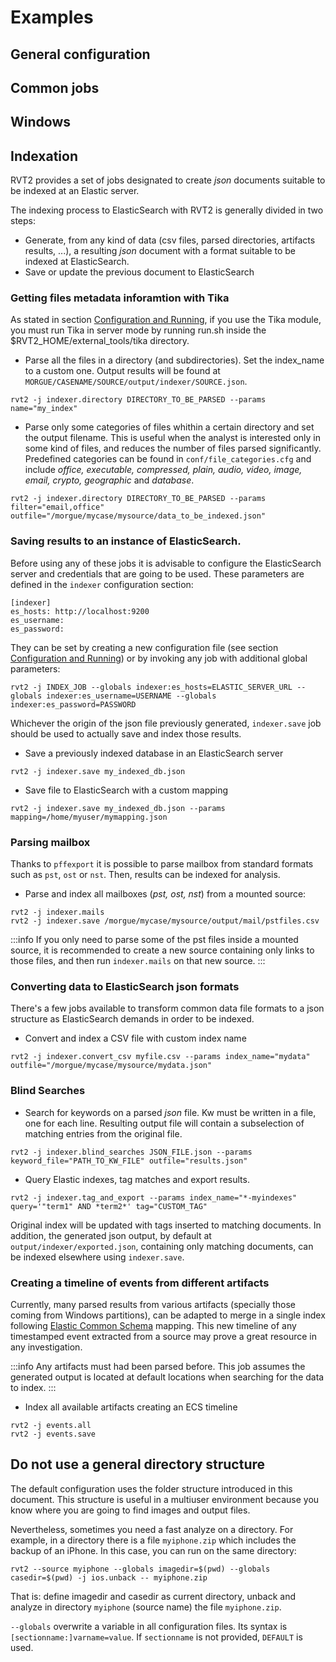 # Examples

## General configuration

## Common jobs

## Windows

## Indexation

RVT2 provides a set of jobs designated to create *json* documents suitable to be indexed at an Elastic server.

The indexing process to ElasticSearch with RVT2 is generally divided in two steps:
- Generate, from any kind of data (csv files, parsed directories, artifacts results, ...), a resulting *json* document with a format suitable to be indexed at ElasticSearch.
- Save or update the previous document to ElasticSearch 

### Getting files metadata inforamtion with Tika

As stated in section [Configuration and Running](https://incidedigital.github.io/rvt2-docs/rvt2/configure.html), if you use the Tika module, you must run Tika in server mode by running run.sh inside the $RVT2_HOME/external_tools/tika directory.

- Parse all the files in a directory (and subdirectories). Set the index_name to a custom one. Output results will be found at `MORGUE/CASENAME/SOURCE/output/indexer/SOURCE.json`.

`rvt2 -j indexer.directory DIRECTORY_TO_BE_PARSED --params name="my_index"`

- Parse only some categories of files whithin a certain directory and set the output filename. This is useful when the analyst is interested only in some kind of files, and reduces the number of files parsed significantly. Predefined categories can be found in `conf/file_categories.cfg` and include *office, executable, compressed, plain, audio, video, image, email, crypto, geographic* and *database*.

`rvt2 -j indexer.directory DIRECTORY_TO_BE_PARSED --params filter="email,office" outfile="/morgue/mycase/mysource/data_to_be_indexed.json"`

### Saving results to an instance of ElasticSearch.

Before using any of these jobs it is advisable to configure the ElasticSearch server and credentials that are going to be used. These parameters are defined in the `indexer` configuration section:

```
[indexer]
es_hosts: http://localhost:9200
es_username:
es_password:
```

They can be set by creating a new configuration file (see section [Configuration and Running](https://incidedigital.github.io/rvt2-docs/rvt2/configure.html)) or by invoking any job with additional global parameters:

`rvt2 -j INDEX_JOB --globals indexer:es_hosts=ELASTIC_SERVER_URL --globals indexer:es_username=USERNAME --globals indexer:es_password=PASSWORD`

Whichever the origin of the json file previously generated, `indexer.save` job should be used to actually save and index those results.

- Save a previously indexed database in an ElasticSearch server

`rvt2 -j indexer.save my_indexed_db.json`

- Save file to ElasticSearch with a custom mapping

`rvt2 -j indexer.save my_indexed_db.json --params mapping=/home/myuser/mymapping.json`

### Parsing mailbox

Thanks to `pffexport` it is possible to parse mailbox from standard formats such as `pst`, `ost` or `nst`. Then, results can be indexed for analysis.

- Parse and index all mailboxes (*pst, ost, nst*) from a mounted source:

```
rvt2 -j indexer.mails
rvt2 -j indexer.save /morgue/mycase/mysource/output/mail/pstfiles.csv
``` 

:::info
If you only need to parse some of the pst files inside a mounted source, it is recommended to create a new source containing only links to those files, and then run `indexer.mails` on that new source.
:::

### Converting data to ElasticSearch json formats

There's a few jobs available to transform common data file formats to a json structure as ElasticSearch demands in order to be indexed.

- Convert and index a CSV file with custom index name

`rvt2 -j indexer.convert_csv myfile.csv --params index_name="mydata" outfile="/morgue/mycase/mysource/mydata.json"`

### Blind Searches

- Search for keywords on a parsed *json* file. Kw must be written in a file, one for each line. Resulting output file will contain a subselection of matching entries from the original file.

`rvt2 -j indexer.blind_searches JSON_FILE.json --params keyword_file="PATH_TO_KW_FILE" outfile="results.json"`

- Query Elastic indexes, tag matches and export results. 

`rvt2 -j indexer.tag_and_export --params index_name="*-myindexes" query='"term1" AND *term2*' tag="CUSTOM_TAG"`

Original index will be updated with tags inserted to matching documents. In addition, the generated json output, by default at `output/indexer/exported.json`, containing only matching documents, can be indexed elsewhere using `indexer.save`.

### Creating a timeline of events from different artifacts

Currently, many parsed results from various artifacts (specially those coming from Windows partitions), can be adapted to merge in a single index following [Elastic Common Schema](https://www.elastic.co/guide/en/ecs/current/index.html) mapping. This new timeline of any timestamped event extracted from a source may prove a great resource in any investigation.

:::info
Any artifacts must had been parsed before. This job assumes the generated output is located at default locations when searching for the data to index.
:::

- Index all available artifacts creating an ECS timeline

```
rvt2 -j events.all
rvt2 -j events.save
```

## Do not use a general directory structure

The default configuration uses the folder structure introduced in this document.
This structure is useful in a multiuser environment because you know where you
are going to find images and output files.

Nevertheless, sometimes you need a fast analyze on a directory.
For example, in a directory there is a file `myiphone.zip` which includes the
backup of an iPhone. In this case, you can run on the same directory:

```
rvt2 --source myiphone --globals imagedir=$(pwd) --globals casedir=$(pwd) -j ios.unback -- myiphone.zip
```

That is: define imagedir and casedir as current directory, unback and analyze
in directory `myiphone` (source name) the file `myiphone.zip`.

`--globals` overwrite a variable in all configuration files. Its syntax is
`[sectionname:]varname=value`.  If `sectionname` is not provided, `DEFAULT` is
used.



